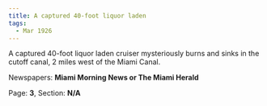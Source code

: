 ```yaml
---  
title: A captured 40-foot liquor laden  
tags:  
  - Mar 1926  
---  
```

  
A captured 40-foot liquor laden cruiser mysteriously burns and sinks in the cutoff canal, 2 miles west of the Miami Canal.  
  
Newspapers: **Miami Morning News or The Miami Herald**  
  
Page: **3**, Section: **N/A** 
